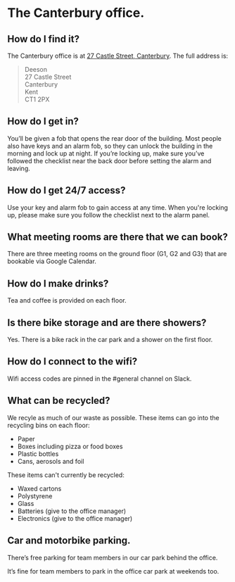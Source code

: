 # The Canterbury office.

## How do I find it? 
The Canterbury office is at [27 Castle Street, Canterbury](https://www.google.co.uk/maps/place/27+Castle+St,+Canterbury+CT1+2PX,+UK/data=!4m2!3m1!1s0x47decbc97c5a07b1:0xe87a3a45bce9ea6f?sa=X&ved=0ahUKEwjjhKHUkPLMAhUqJMAKHSynA00Q8gEIGzAA). The full address is:

> Deeson     
27 Castle Street   
Canterbury  
Kent   
CT1 2PX

## How do I get in?

You’ll be given a fob that opens the rear door of the building. Most people also have keys and an alarm fob, so they can unlock the building in the morning and lock up at night.  If you’re locking up, make sure you’ve followed the checklist near the back door before setting the alarm and leaving.

## How do I get 24/7 access?

Use your key and alarm fob to gain access at any time. When you're locking up, please make sure you follow the checklist next to the alarm panel.

## What meeting rooms are there that we can book?

There are three meeting rooms on the ground floor (G1, G2 and G3) that are bookable via Google Calendar.

## How do I make drinks?

Tea and coffee is provided on each floor.

## Is there bike storage and are there showers?

Yes. There is a bike rack in the car park and a shower on the first floor.

## How do I connect to the wifi?

Wifi access codes are pinned in the #general channel on Slack.

## What can be recycled?

We recyle as much of our waste as possible. These items can go into the recycling bins on each floor:

- Paper
- Boxes including pizza or food boxes
- Plastic bottles
- Cans, aerosols and foil

These items can't currently be recycled:

- Waxed cartons
- Polystyrene
- Glass
- Batteries (give to the office manager)
- Electronics (give to the office manager)

## Car and motorbike parking.

There’s free parking for team members in our car park behind the office.

It’s fine for team members to park in the office car park at weekends too.
